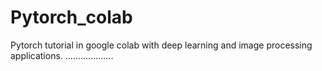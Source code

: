 # Pytorch_colab
Pytorch tutorial in google colab with deep learning and image processing applications.
...................
